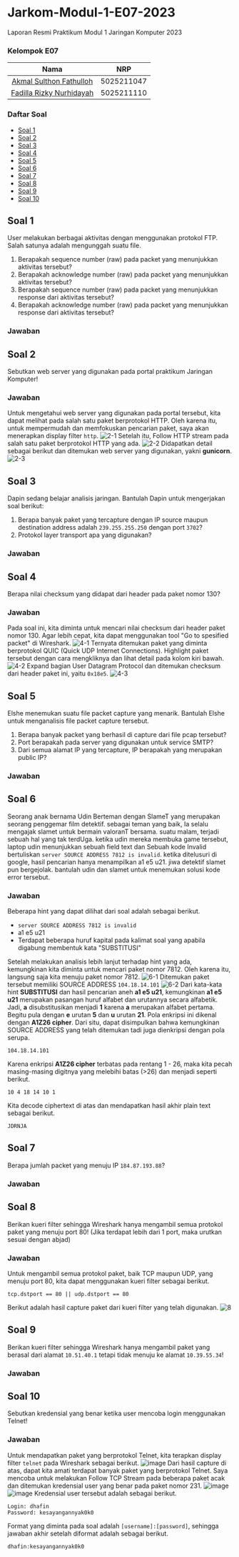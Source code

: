 # Jarkom-Modul-1-E07-2023
Laporan Resmi Praktikum Modul 1 Jaringan Komputer 2023

### Kelompok E07
| Nama | NRP |
|:----:|:---:|
| [Akmal Sulthon Fathulloh](https://github.com/afsulthon) | 5025211047 |
| [Fadilla Rizky Nurhidayah](https://github.com/fadillaarn) | 5025211110 |

### Daftar Soal
- [Soal 1](#soal-1)
- [Soal 2](#soal-2)
- [Soal 3](#soal-3)
- [Soal 4](#soal-4)
- [Soal 5](#soal-5)
- [Soal 6](#soal-6)
- [Soal 7](#soal-7)
- [Soal 8](#soal-8)
- [Soal 9](#soal-9)
- [Soal 10](#soal-10)

## Soal 1
User melakukan berbagai aktivitas dengan menggunakan protokol FTP. Salah satunya adalah mengunggah suatu file.
1. Berapakah sequence number (raw) pada packet yang menunjukkan aktivitas tersebut?
2. Berapakah acknowledge number (raw) pada packet yang menunjukkan aktivitas tersebut?
3. Berapakah sequence number (raw) pada packet yang menunjukkan response dari aktivitas tersebut?
4. Berapakah acknowledge number (raw) pada packet yang menunjukkan response dari aktivitas tersebut?
   
### Jawaban

## Soal 2
Sebutkan web server yang digunakan pada portal praktikum Jaringan Komputer!

### Jawaban
Untuk mengetahui web server yang digunakan pada portal tersebut, kita dapat melihat pada salah satu paket berprotokol HTTP. Oleh karena itu, untuk mempermudah dan memfokuskan pencarian paket, saya akan menerapkan display filter `http`.
![2-1](https://github.com/fadillaarn/Jarkom-Modul-1-E07-2023/assets/107914177/64c933c8-7ed2-4ad8-ac77-274a327467f4)
Setelah itu, Follow HTTP stream pada salah satu paket berprotokol HTTP yang ada.
![2-2](https://github.com/fadillaarn/Jarkom-Modul-1-E07-2023/assets/107914177/62eecba1-c5f0-4720-91c5-94419adf436d)
Didapatkan detail sebagai berikut dan ditemukan web server yang digunakan, yakni **gunicorn**.
![2-3](https://github.com/fadillaarn/Jarkom-Modul-1-E07-2023/assets/107914177/7f2fad58-99f2-4631-b48c-845c568efd43)

## Soal 3
Dapin sedang belajar analisis jaringan. Bantulah Dapin untuk mengerjakan soal berikut:
1. Berapa banyak paket yang tercapture dengan IP source maupun destination address adalah `239.255.255.250` dengan port `3702`?
2. Protokol layer transport apa yang digunakan?

### Jawaban

## Soal 4
Berapa nilai checksum yang didapat dari header pada paket nomor 130?

### Jawaban
Pada soal ini, kita diminta untuk mencari nilai checksum dari header paket nomor 130. Agar lebih cepat, kita dapat menggunakan tool "Go to spesified packet" di Wireshark.
![4-1](https://github.com/fadillaarn/Jarkom-Modul-1-E07-2023/assets/107914177/b49451fe-73d9-4833-8ee8-63d2052727e2)
Ternyata ditemukan paket yang diminta berprotokol QUIC (Quick UDP Internet Connections). Highlight paket tersebut dengan cara mengkliknya dan lihat detail pada kolom kiri bawah.
![4-2](https://github.com/fadillaarn/Jarkom-Modul-1-E07-2023/assets/107914177/b5db59b7-8588-485e-9aae-1c56768355b2)
Expand bagian User Datagram Protocol dan ditemukan checksum dari header paket ini, yaitu `0x18e5`.
![4-3](https://github.com/fadillaarn/Jarkom-Modul-1-E07-2023/assets/107914177/a03d51ec-6457-4149-a07b-d2e30248ce4b)

## Soal 5
Elshe menemukan suatu file packet capture yang menarik. Bantulah Elshe untuk menganalisis file packet capture tersebut.
1. Berapa banyak packet yang berhasil di capture dari file pcap tersebut?
2. Port berapakah pada server yang digunakan untuk service SMTP?
3. Dari semua alamat IP yang tercapture, IP berapakah yang merupakan public IP?

### Jawaban

## Soal 6
Seorang anak bernama Udin Berteman dengan SlameT yang merupakan seorang penggemar film detektif. sebagai teman yang baik, Ia selalu mengajak slamet untuk bermain valoranT bersama. suatu malam, terjadi sebuah hal yang tak terdUga. ketika udin mereka membuka game tersebut, laptop udin menunjukkan sebuah field text dan Sebuah kode Invalid bertuliskan `server SOURCE ADDRESS 7812 is invalid`. ketika ditelusuri di google, hasil pencarian hanya menampilkan a1 e5 u21. jiwa detektif slamet pun bergejolak. bantulah udin dan slamet untuk menemukan solusi kode error tersebut.

### Jawaban
Beberapa hint yang dapat dilihat dari soal adalah sebagai berikut. 
- `server SOURCE ADDRESS 7812 is invalid`
- a1 e5 u21
- Terdapat beberapa huruf kapital pada kalimat soal yang apabila digabung membentuk kata "SUBSTITUSI"

Setelah melakukan analisis lebih lanjut terhadap hint yang ada, kemungkinan kita diminta untuk mencari paket nomor 7812. Oleh karena itu, langsung saja kita menuju paket nomor 7812.
![6-1](https://github.com/fadillaarn/Jarkom-Modul-1-E07-2023/assets/107914177/c74c7b06-8420-4028-a559-d03580e15c22)
Ditemukan paket tersebut memiliki SOURCE ADDRESS `104.18.14.101`
![6-2](https://github.com/fadillaarn/Jarkom-Modul-1-E07-2023/assets/107914177/41b6cb8f-8448-43b6-ba41-fa5d25a9d255)
Dari kata-kata hint **SUBSTITUSI** dan hasil pencarian aneh **a1 e5 u21**, kemungkinan **a1 e5 u21** merupakan pasangan huruf alfabet dan urutannya secara alfabetik. Jadi, **a** disubstitusikan menjadi **1** karena **a** merupakan alfabet pertama. Begitu pula dengan **e** urutan **5** dan **u** urutan **21**. Pola enkripsi ini dikenal dengan **A1Z26 cipher**. Dari situ, dapat disimpulkan bahwa kemungkinan SOURCE ADDRESS yang telah ditemukan tadi juga dienkripsi dengan pola serupa.

```
104.18.14.101
```
Karena enkripsi **A1Z26 cipher** terbatas pada rentang 1 - 26, maka kita pecah masing-masing digitnya yang melebihi batas (>26) dan menjadi seperti berikut.
```
10 4 18 14 10 1
```
Kita decode ciphertext di atas dan mendapatkan hasil akhir plain text sebagai berikut.
```
JDRNJA
```

## Soal 7
Berapa jumlah packet yang menuju IP `184.87.193.88`?

### Jawaban

## Soal 8
Berikan kueri filter sehingga Wireshark hanya mengambil semua protokol paket yang menuju port 80! (Jika terdapat lebih dari 1 port, maka urutkan sesuai dengan abjad)

### Jawaban
Untuk mengambil semua protokol paket, baik TCP maupun UDP, yang menuju port 80, kita dapat menggunakan kueri filter sebagai berikut.
```
tcp.dstport == 80 || udp.dstport == 80
```
Berikut adalah hasil capture paket dari kueri filter yang telah digunakan.
![8](https://github.com/fadillaarn/Jarkom-Modul-1-E07-2023/assets/107914177/5dd97260-2c01-4a81-8592-4683d3b545c1)

## Soal 9
Berikan kueri filter sehingga Wireshark hanya mengambil paket yang berasal dari alamat `10.51.40.1` tetapi tidak menuju ke alamat `10.39.55.34`!

### Jawaban

## Soal 10
Sebutkan kredensial yang benar ketika user mencoba login menggunakan Telnet!

### Jawaban
Untuk mendapatkan paket yang berprotokol Telnet, kita terapkan display filter `telnet` pada Wireshark sebagai berikut.
![image](https://github.com/fadillaarn/Jarkom-Modul-1-E07-2023/assets/107914177/2812ce7c-89c0-46cc-9151-8359451b5320)
Dari hasil capture di atas, dapat kita amati terdapat banyak paket yang berprotokol Telnet. Saya mencoba untuk melakukan Follow TCP Stream pada beberapa paket acak dan ditemukan kredensial user yang benar pada paket nomor 231.
![image](https://github.com/fadillaarn/Jarkom-Modul-1-E07-2023/assets/107914177/f48cac6d-1646-4be8-a174-4b549790e93f)
![image](https://github.com/fadillaarn/Jarkom-Modul-1-E07-2023/assets/107914177/0d4a1c36-48b6-4b7e-83f1-450ac50197c2)
Kredensial user tersebut adalah sebagai berikut.
```
Login: dhafin
Password: kesayangannyak0k0
```
Format yang diminta pada soal adalah `[username]:[password]`, sehingga jawaban akhir setelah diformat adalah sebagai berikut.
```
dhafin:kesayangannyak0k0
```